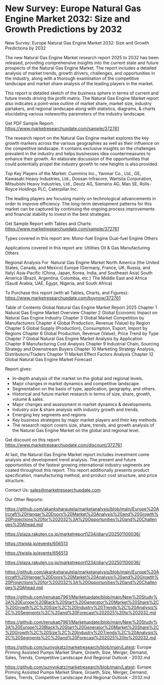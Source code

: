 # New Survey: Europe Natural Gas Engine Market 2032: Size and Growth Predictions by 2032

New Survey: Europe Natural Gas Engine Market 2032: Size and Growth Predictions by 2032

The new Natural Gas Engine Market research report 2025 to 2032 has been released, providing comprehensive insights into the current state and future prospects of the Natural Gas Engine Market. The report includes a detailed analysis of market trends, growth drivers, challenges, and opportunities in the industry, along with a thorough examination of the competitive landscape and market share analysis of the leading players in the market.

This report is detailed sketch of the business sphere in terms of current and future trends driving the profit matrix. The Natural Gas Engine Market report also indicates a point-wise outline of market share, market size, industry partakers, and regional landscape along with statistics, diagrams, & charts elucidating various noteworthy parameters of the industry landscape.

Get PDF Sample Report: https://www.marketresearchupdate.com/sample/372761

The research report on the Natural Gas Engine market explores the key growth markers across the various geographies as well as their influence on the competitive landscape. It contains exclusive insights on the challenges prevalent in the industry and helps businesses idea countermeasures to enhance their growth. An elaborate discussion of the opportunities that could potentially propel the industry growth to new heights is also provided.

Top Key Players of the Market:
Cummins Inc., Yanmar Co., Ltd., GE, Kawasaki Heavy Industries, Ltd., Doosan Infracore, Wartsila Corporation, Mitsubishi Heavy Industries, Ltd., Deutz AG, Siemens AG, Man SE, Rolls-Royce Holdings PLC, Caterpillar Inc.


The leading players are focusing mainly on technological advancements in order to improve efficiency. The long-term development patterns for this market can be captured by continuing the ongoing process improvements and financial stability to invest in the best strategies.

Get Sample Report with Tables and Charts: https://www.marketresearchupdate.com/sample/372761

Types covered in this report are:
Mono-fuel Engine
Dual-fuel Engine
Others


Applications covered in this report are:
Utilities
Oil & Gas
Manufacturing
Others


Regional Analysis For  Natural Gas Engine Market
North America (the United States, Canada, and Mexico)
Europe (Germany, France, UK, Russia, and Italy)
Asia-Pacific (China, Japan, Korea, India, and Southeast Asia)
South America (Brazil, Argentina, Colombia, etc.)
The Middle East and Africa (Saudi Arabia, UAE, Egypt, Nigeria, and South Africa)

To Purchase this report (with all Tables, Charts, and Figures): https://www.marketresearchupdate.com/buynow/372761

Table of Contents
Global Natural Gas Engine Market Report 2025
Chapter 1 Natural Gas Engine Market Overview
Chapter 2 Global Economic Impact on Natural Gas Engine Industry
Chapter 3 Global Market Competition by Manufacturers
Chapter 4 Global Production, Revenue (Value) by Region
Chapter 5 Global Supply (Production), Consumption, Export, Import by Regions
Chapter 6 Global Production, Revenue (Value), Price Trend by Type
Chapter 7 Global Natural Gas Engine Market Analysis by Application
Chapter 8 Manufacturing Cost Analysis
Chapter 9 Industrial Chain, Sourcing Strategy and Downstream Buyers
Chapter 10 Marketing Strategy Analysis, Distributors/Traders
Chapter 11 Market Effect Factors Analysis
Chapter 12 Global Natural Gas Engine Market Forecast

Report gives:

- In-depth analysis of the market on the global and regional levels.
- Major changes in market dynamics and competitive landscape.
- Segmentation on the basis of type, application, geography, and others.
- Historical and future market research in terms of size, share, growth, volume & sales.
- Major changes and assessment in market dynamics & developments.
- Industry size & share analysis with industry growth and trends.
- Emerging key segments and regions
- Key business strategies by major market players and their key methods.
- The research report covers size, share, trends, and growth analysis of the Natural Gas Engine Market on the global and regional level.

Get discount on this report: https://www.marketresearchupdate.com/discount/372761

At last, the Natural Gas Engine Market report includes investment come analysis and development trend analysis. The present and future opportunities of the fastest growing international industry segments are coated throughout this report. This report additionally presents product specification, manufacturing method, and product cost structure, and price structure.

Contact Us:
sales@marketresearchupdate.com

Our Other Reports:

https://github.com/akanksharautela/marketanalysis/blob/main/Europe%20Aircraft%20Hangar%20Doors%20Market%20Analysis%20and%20Growth%20Projections%20for%202032%3A%20Opportunities%20and%20Challenges%20Ahead.md

https://plaza.rakuten.co.jp/marketreport1234/diary/202501100036/

https://twipla.jp/events/656513

https://twipla.jp/events/656513

https://plaza.rakuten.co.jp/marketreport1234/diary/202501100036/

https://github.com/akanksharautela/marketanalysis/blob/main/Europe%20Aircraft%20Hangar%20Doors%20Market%20Analysis%20and%20Growth%20Projections%20for%202032%3A%20Opportunities%20and%20Challenges%20Ahead.md

https://github.com/renukap7961/Marketupdate/blob/main/New%20Study%3A%20Europe%20Black%20Start%20Generator%20Market%20Share%2C%20Growth%2C%20Size%2C%20Industry%20Trends%2C%20Analysis%2C%20Segments%2C%20and%20Forecast%202025%20to%202032.md

https://github.com/renukap7961/Marketupdate/blob/main/New%20Study%3A%20Europe%20Black%20Start%20Generator%20Market%20Share%2C%20Growth%2C%20Size%2C%20Industry%20Trends%2C%20Analysis%2C%20Segments%2C%20and%20Forecast%202025%20to%202032.md

https://github.com/suniyokatz/marketresearch/blob/main/Latest: Europe Priming Assisted Pumps Market Share, Growth, Size, Merger, Demand, Sales, Trends, Competitive Landscape And Regional Outlook - 2032.md

https://github.com/suniyokatz/marketresearch/blob/main/Latest: Europe Priming Assisted Pumps Market Share, Growth, Size, Merger, Demand, Sales, Trends, Competitive Landscape And Regional Outlook - 2032.md
